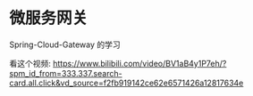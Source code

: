 # 微服务网关
Spring-Cloud-Gateway 的学习


看这个视频:
https://www.bilibili.com/video/BV1aB4y1P7eh/?spm_id_from=333.337.search-card.all.click&vd_source=f2fb919142ce62e6571426a12817634e